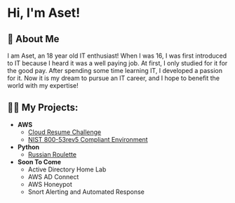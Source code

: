 <h1>Hi, I'm Aset!<br/></h1>

<h2>🙂 About Me</h2>
I am Aset, an 18 year old IT enthusiast! When I was 16, I was first introduced to IT because I heard it was a well paying job. At first, I only studied for it for the good pay. After spending some time learning IT, I developed a passion for it. Now it is my dream to pursue an IT career, and I hope to benefit the world with my expertise!

<h2>👨‍💻 My Projects:</h2>

- <b>AWS</b>
  - [Cloud Resume Challenge](https://github.com/vvgeneral/cloud-resume-challenge)
  - [NIST 800-53rev5 Compliant Environment](https://github.com/vvgeneral/AWS-Control-Design-Workshop)
- <b>Python</b>
  - [Russian Roulette](https://github.com/vvgeneral/pythonprojectrr)
- <b>Soon To Come</b>
  - Active Directory Home Lab
  - AWS AD Connect
  - AWS Honeypot
  - Snort Alerting and Automated Response


